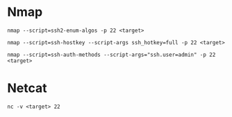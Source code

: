 # Nmap

```
nmap --script=ssh2-enum-algos -p 22 <target>
```

```
nmap --script=ssh-hostkey --script-args ssh_hotkey=full -p 22 <target>
```

```
nmap --script=ssh-auth-methods --script-args="ssh.user=admin" -p 22 <target>
```

# Netcat

```
nc -v <target> 22
```